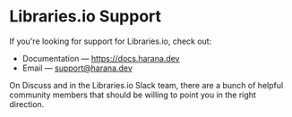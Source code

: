 # Libraries.io Support

If you're looking for support for Libraries.io, check out:

* Documentation &mdash; https://docs.harana.dev
* Email &mdash; support@harana.dev

On Discuss and in the Libraries.io Slack team, there are a bunch of helpful community members that should be willing to point you in the right direction.

